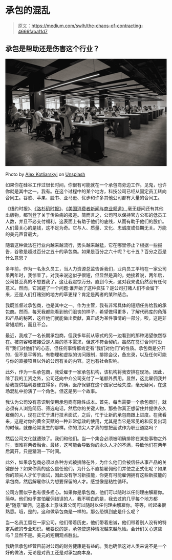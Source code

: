 # 承包的混乱

> 原文：<https://medium.com/swlh/the-chaos-of-contracting-4666faba11d7>

## 承包是帮助还是伤害这个行业？

![](img/3664c6530808f693184a8fbba70a23a9.png)

Photo by [Alex Kotliarskyi](https://unsplash.com/@frantic?utm_source=unsplash&utm_medium=referral&utm_content=creditCopyText) on [Unsplash](https://unsplash.com/search/photos/office?utm_source=unsplash&utm_medium=referral&utm_content=creditCopyText)

如果你在硅谷工作过很长时间，你很有可能就在一个承包商旁边工作。见鬼，也许你就是其中之一。我有。在这个过程中的某个地方，科技公司已经从固定员工转向合同工。谷歌、苹果、脸书、亚马逊、优步和许多其他公司都有大量的合同工。

《纽约时报》、[《洛杉矶时报》](https://www.latimes.com/business/technology/la-fi-tn-google-contractors-20180727-story.html)、[《美国消费者新闻与商业频道》](https://www.cnbc.com/2018/10/22/silicon-valley-using-contract-employees-to-drive-profits.html),毫无疑问还有其他出版物，都刊登了关于传染病的报道。简而言之，公司可以保持官方公布的低员工人数，并且不必支付福利，这表面上有助于他们的底线，从而有助于他们的股价。人们最关心的是钱，这不足为奇。它与人、质量、文化、忠诚度或任期无关。万能的美元声音最大。

随着这种做法在行业内越来越流行，势头越来越猛，它在哪里停止？根据一些报告，谷歌是超过百分之五十的承包商。如果是百分之六十呢？七十五？百分之百是什么意思？

多年前，作为一名永久员工，当人力资源总监告诉我们，业内员工平均在一家公司呆两年时，我惊呆了。对我来说这似乎很短，但显然是真的。她接着说，两年后，公司甚至真的不想要我了，这让我震惊万分。直到今天，这对我来说仍然没有任何意义。然而，它回避了一个问题:谁开始了这种疯狂？是公司打赌人们不会留下来，还是人们打赌别的地方的草更绿？肯定是两者的某种结合。

我既监督过承包商，也是其中之一。作为主管，我有非常具体的短期任务给我的承包商。然而，每天我都能看到他们沮丧的样子，希望做得更多，了解代码库的角落和产品的秘密，这样他们就能做出贡献，真正成为某件事情的一部分。唉，这是非常短期的，而且不会。

最近，我成了一名长期承包商，但我多年前从等式的另一边看到的那种渴望依然存在。被包容和被接受是人类的基本需求，但这不符合契约。虽然在签订合同时没有“我们对他们”的心态，但任何事情都肯定有“我们对他们”的性质。承包商是分开的，但不是平等的。有物理和虚拟的访问限制，排除会议，备忘录，以及任何可能与你的直接项目以外的公司有关的内容。这也有社会影响。

此外，作为一名承包商，我受雇于一家承包机构，该机构将我安排在现场。因此，除了我的工资之外，公司还向中介公司支付了一笔额外费用。显然，这比雇佣我并给我提供福利要便宜得多。的确，医疗保健在这个国家已经失控，毫无疑问，在这场混乱中扮演了一个角色，但这是另一个故事。

我认为公司没有意识到使用承包商有隐性成本。首先，每当需要一个承包商时，就必须有人浏览简历、筛选电话，然后你的关键人物，那些你真正想留住并提供永久雇佣的人，现在正忙于进行技术面试，之后，忙于让新的承包商跟上进度。在我看来，这是对你的黄金天赋的一种非常低效的使用，尤其是当它是常见的和反复出现的时候，就像经常发生的那样。你的顶尖人才真的想把面试作为职业道路吗？

然后公司文化就遭殃了。我们和他们。当一个集合必须被明确排除在某些事物之外时，很难将两者融合。最终，这可能会导致你的永久人才的不满，导致他们在两年后离开。只是猜测一下时间。

此外，如果承包商必须以各种方式被排除在外，为什么他们会被信任从事产品的关键部分？如果你真的这么信任他们，为什么不直接雇佣他们并使之正式化呢？如果你的顶尖人才忙于面试，因此没有学习新技能，你更有可能雇佣拥有这些新技能的承包商，然后解雇你认为想要保留的人才。感觉像是粘性循环。

公司方面似乎也有很多担心。如果你是承包商，他们可以随时以任何理由解雇你。简单。他们似乎害怕雇佣错误的人。我不明白的是，我去过的几乎每个地方都是“随意”雇佣，这基本上意味着公司可以随时以任何理由解雇你。等等，听起来很熟悉。哦，是的，这和做承包商是一样的。那么恐惧到底是什么呢？

当一名员工留在一家公司，他们带着历史，他们带着忠诚，他们带着别人没有的特定系统的专业知识。我要说的是，承包使这种情况越来越危险。会计们关心这些吗？显然不是。美元的短期观点胜出。

我确信承包经营目前对公司的财务健康是有益的。我也确信这对人类来说不是一个好的做法，无论是对员工还是对承包商本身。